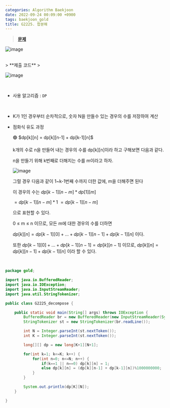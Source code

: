 ```yaml
---
categories: Algorithm Baekjoon
date: 2022-09-24 00:09:00 +0900
tags: baekjoon_gold
title: G2225. 합분해
---
```


> **[문제](https://www.acmicpc.net/problem/2225)**

![image](https://user-images.githubusercontent.com/80896077/192089728-01c16385-7f46-4465-a665-3b0c90b3c398.png)

<br>
> **제출 코드**
>

![image](https://user-images.githubusercontent.com/80896077/192089742-76a7cf89-0c19-496c-a991-a004e51a107a.png)

<br>

- 사용 알고리즘 : `DP`

<br>

- K가 1인 경우부터 순차적으로, 숫자 N을 만들수 있는 경우의 수를 저장하여 계산
- 점화식 유도 과정
    <aside>
    🟢 $dp[k][n] = dp[k][n-1] + dp[k-1][n]$
    
    </aside>
    
    k개의 수로 n을 만들어 내는 경우의 수를 dp[k][n]이라 하고 구해보면 다음과 같다.
    
    n을 만들기 위해 k번째로 더해지는 수를 m이라고 하자. 
    
    ![image](https://user-images.githubusercontent.com/80896077/192089752-b5dd43cd-a2f1-4def-850d-9fcb496422ac.png)
    
     그럴 경우 다음과 같이 1~k-1번째 수까지 더한 값에, m을 더해주면 된다
    
    이 경우의 수는
     $dp[k-1][n-m] * dp[1][m]$ 
    
    $= dp[k-1][n-m] * 1$
    $= dp[k-1][n-m]$
    
     으로 표현할 수 있다.
    
    0 ≤ m ≤ n 이므로, 모든 m에 대한 경우의 수를  더하면
    
    $dp[k][n] = dp[k-1][0] + … + dp[k-1][n-1] + dp[k-1][n]$  이다.
    
    또한 $dp[k-1][0] + … + dp[k-1][n-1] = dp[k][n-1]$ 이므로,
    $dp[k][n] = dp[k][n-1] + dp[k-1][n]$ 이라 할 수 있다.

<br>

```java
package gold;

import java.io.BufferedReader;
import java.io.IOException;
import java.io.InputStreamReader;
import java.util.StringTokenizer;

public class G2225_decompose {

	public static void main(String[] args) throws IOException {
		BufferedReader br = new BufferedReader(new InputStreamReader(System.in));
		StringTokenizer st = new StringTokenizer(br.readLine());

		int N = Integer.parseInt(st.nextToken());
		int K = Integer.parseInt(st.nextToken());

		long[][] dp = new long[K+1][N+1];

		for(int k=1; k<=K; k++) {
			for(int n=0; n<=N; n++) {
				if(k==1 || n==0) dp[k][n] = 1;
				else dp[k][n] = (dp[k][n-1] + dp[k-1][n])%1000000000;
			}
		}

		System.out.println(dp[K][N]);
	}

}
```

